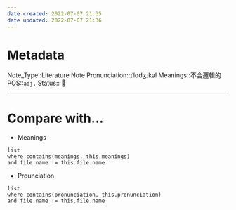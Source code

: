```yaml
---
date created: 2022-07-07 21:35
date updated: 2022-07-07 21:36
---
```


# Metadata

Note_Type::Literature Note
Pronunciation::ɪˈlɑdʒɪkəl
Meanings::不合邏輯的
POS::`adj.`
Status:: 👶

---

# Compare with...

- Meanings

```dataview
list
where contains(meanings, this.meanings)
and file.name != this.file.name
```

- Prounciation

```dataview
list
where contains(pronunciation, this.pronunciation)
and file.name != this.file.name
```
